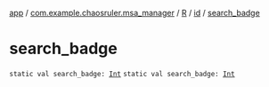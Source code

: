 [app](../../../index.md) / [com.example.chaosruler.msa_manager](../../index.md) / [R](../index.md) / [id](index.md) / [search_badge](.)

# search_badge

`static val search_badge: `[`Int`](https://kotlinlang.org/api/latest/jvm/stdlib/kotlin/-int/index.html)
`static val search_badge: `[`Int`](https://kotlinlang.org/api/latest/jvm/stdlib/kotlin/-int/index.html)